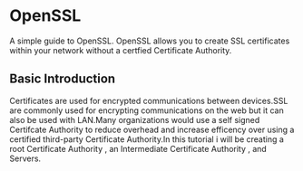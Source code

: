 # OpenSSL
A simple guide to OpenSSL.
OpenSSL allows you to create SSL certificates within your network without a certfied Certificate Authority.

## Basic Introduction
Certificates are used for encrypted communications between devices.SSL are commonly used for encrypting communications on the web but it can also be used with LAN.Many organizations would use a self signed Certifcate Authority to reduce overhead and increase efficency over using a certified third-party Certificate Authority.In this tutorial i will be creating a root Certificate Authority , an Intermediate Certificate Authority , and Servers.

##

